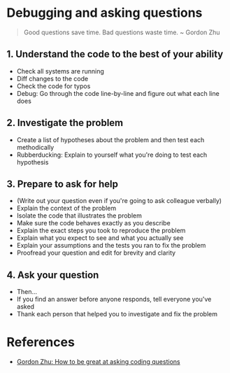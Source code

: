 # Debugging and asking questions
> Good questions save time. Bad questions waste time. ~ Gordon Zhu

## 1. Understand the code to the best of your ability
* Check all systems are running
* Diff changes to the code
* Check the code for typos
* Debug: Go through the code line-by-line and figure out what each line does

## 2. Investigate the problem
* Create a list of hypotheses about the problem and then test each methodically
* Rubberducking: Explain to yourself what you're doing to test each hypothesis

## 3. Prepare to ask for help
* (Write out your question even if you're going to ask colleague verbally)
* Explain the context of the problem
* Isolate the code that illustrates the problem
* Make sure the code behaves exactly as you describe
* Explain the exact steps you took to reproduce the problem
* Explain what you expect to see and what you actually see
* Explain your assumptions and the tests you ran to fix the problem
* Proofread your question and edit for brevity and clarity

## 4. Ask your question
* Then...
* If you find an answer before anyone responds, tell everyone you've asked
* Thank each person that helped you to investigate and fix the problem

# References
* [Gordon Zhu: How to be great at asking coding questions](https://medium.com/@gordon_zhu/how-to-be-great-at-asking-questions-e37be04d0603)